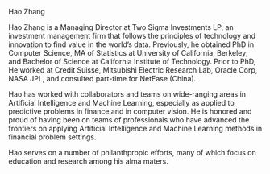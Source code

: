 Hao Zhang

Hao Zhang is a Managing Director at Two Sigma Investments LP, an investment management firm that follows the principles of technology and innovation to find value in the world’s data. Previously, he obtained PhD in Computer Science, MA of Statistics at University of California, Berkeley; and Bachelor of Science at California Institute of Technology. Prior to PhD, He worked at Credit Suisse, Mitsubishi Electric Research Lab, Oracle Corp, NASA JPL, and consulted part-time for NetEase (China).

Hao has worked with collaborators and teams on wide-ranging areas in Artificial Intelligence and Machine Learning, especially as applied to predictive problems in finance and in computer vision. He is honored and proud of having been on teams of professionals who have advanced the frontiers on applying Artificial Intelligence and Machine Learning methods in financial problem settings. 

Hao serves on a number of philanthpropic efforts, many of which focus on education and research among his alma maters. 
